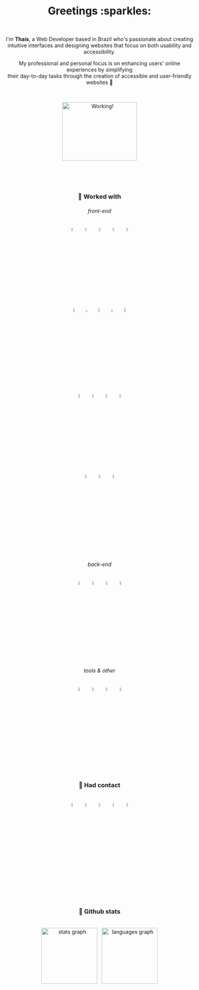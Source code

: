 <div align="center">
<h1>Greetings :sparkles:</h1>
<br>
<p>I'm <strong>Thaís</strong>, a Web Developer based in Brazil who's passionate about creating <br> intuitive interfaces and designing websites that focus on both usability and accessibility.</p>
<p>My professional and personal focus is on enhancing users' online experiences by simplifying <br> their day-to-day tasks through the creation of accessible and user-friendly websites 💜<p>
<br>
<div><img height="157" width="200" src="https://media.tenor.com/KdkhCJ65m0sAAAAi/peach-goma-peach-and-goma.gif" title="Working!" /></div>
<br>

##

<br>
<h3>🦄 Worked with</h3>
<h6>front-end</h6>
<img src="https://cdn.jsdelivr.net/gh/devicons/devicon/icons/html5/html5-original.svg" width="5%" title="HTML5" alt="HTML5" />&nbsp;&nbsp;
<img src="https://cdn.jsdelivr.net/gh/devicons/devicon/icons/css3/css3-original.svg" width="5%" title="CSS3" alt="CSS3" />&nbsp;&nbsp;
<img src="https://cdn.jsdelivr.net/gh/devicons/devicon/icons/javascript/javascript-original.svg" width="5%" title="JavaScript" alt="JavaScript" />&nbsp;&nbsp;
<img src="https://cdn.jsdelivr.net/gh/devicons/devicon/icons/typescript/typescript-original.svg" width="5%" title="TypeScript" alt="TypeScript" />&nbsp;&nbsp;
<img src="https://cdn.jsdelivr.net/gh/devicons/devicon/icons/sass/sass-original.svg" width="5%" title="Sass" alt="Sass" />
<br><br>
<img src="https://cdn.jsdelivr.net/gh/devicons/devicon/icons/react/react-original.svg" width="5%" title="React" alt="React" />&nbsp;&nbsp;
<img src="https://astro.build/assets/press/astro-icon-light-gradient.svg" width="3.8%" title="Astro" alt="Astro" />&nbsp;&nbsp;
<img src="https://cdn.jsdelivr.net/gh/devicons/devicon/icons/vuejs/vuejs-original.svg" width="5%" title="Vue.js" alt="Vue.js" />&nbsp;&nbsp;
<img src="https://pinia.vuejs.org/logo.svg" width="4%" title="Pinia" alt="Pinia" />&nbsp;&nbsp;
<img src="https://histoire.dev/logo.svg" width="5.4%" title="Histoire" alt="Histoire" />
<br><br>
<img src="https://gitlab.com/uploads/-/system/project/avatar/28744088/favicon.ico?width=48" width="5%" title="Quasar" alt="Quasar" />&nbsp;&nbsp;
<img src="https://cdn.jsdelivr.net/gh/devicons/devicon/icons/vuetify/vuetify-original.svg" width="4.9%" title="Vuetify" alt="Vuetify" />&nbsp;&nbsp;
<img src="https://cdn.jsdelivr.net/gh/devicons/devicon/icons/materialui/materialui-original.svg" width="5%" title="Material-UI" alt="Material-UI" />&nbsp;&nbsp;
<img src="https://flowbite.com/docs/images/logo.svg" width="5%" title="Flowbite" alt="Flowbite" />
<br><br>
<img src="https://avatars.githubusercontent.com/u/20658825?s=200&v=4" width="5%" title="Styled-Components" alt="Styled-Components" />&nbsp;&nbsp;
<img src="https://cdn.jsdelivr.net/gh/devicons/devicon/icons/bootstrap/bootstrap-original.svg" width="5%" title="Bootstrap" alt="Bootstrap" />&nbsp;&nbsp;
<img src="https://cdn.jsdelivr.net/gh/devicons/devicon@latest/icons/tailwindcss/tailwindcss-original.svg" width="5%" title="Tailwind CSS" alt="Tailwind CSS" />
<br><br>
<h6>back-end</h6>
<img src="https://cdn.jsdelivr.net/gh/devicons/devicon/icons/php/php-original.svg" width="5%" title="PHP" alt="PHP" />&nbsp;&nbsp;
<img src="https://cdn.jsdelivr.net/gh/devicons/devicon@latest/icons/laravel/laravel-original.svg" width="5%" title="Laravel" alt="Laravel" />&nbsp;&nbsp;
<img src="https://cdn.jsdelivr.net/gh/devicons/devicon/icons/postgresql/postgresql-original.svg" width="5%" title="PostgreSQL" alt="PostgreSQL" />&nbsp;&nbsp;
<img src="https://cdn.jsdelivr.net/gh/devicons/devicon@latest/icons/elasticsearch/elasticsearch-original.svg" width="5%" title="Elasticsearch" alt="Elasticsearch" />
<br><br>
<h6>tools & other</h6>
<img src="https://cdn.jsdelivr.net/gh/devicons/devicon/icons/figma/figma-original.svg" width="5%" title="Figma" alt="Figma" />&nbsp;&nbsp;
<img src="https://upload.wikimedia.org/wikipedia/commons/thumb/b/b5/DBeaver_logo.svg/1200px-DBeaver_logo.svg.png" width="5%" title="DBeaver" alt="DBeaver" />&nbsp;&nbsp;
<img src="https://cdn.jsdelivr.net/gh/devicons/devicon/icons/gitlab/gitlab-original.svg" width="5%" title="GitLab" alt="GitLab" />&nbsp;&nbsp;
<img src="https://cdn.jsdelivr.net/gh/devicons/devicon/icons/git/git-original.svg" width="5%" title="Git" alt="Git" />
<br><br><br>
<h3>🌱 Had contact</h3>
<br>
<img src="https://cdn.jsdelivr.net/gh/devicons/devicon/icons/python/python-original.svg" width="5%" title="Python" alt="Python" />&nbsp;&nbsp;
<img src="https://cdn.jsdelivr.net/gh/devicons/devicon/icons/redux/redux-original.svg" width="5%" title="Redux" alt="Redux" />&nbsp;&nbsp;
<img src="https://cdn.jsdelivr.net/gh/devicons/devicon/icons/jest/jest-plain.svg" width="5%" title="Jest" alt="Jest" />&nbsp;&nbsp;
<img src="https://testing-library.com/img/octopus-128x128.png" width="5%" title="React Testing Library" alt="React Testing Library" />&nbsp;&nbsp;
<img src="https://cdn.jsdelivr.net/gh/devicons/devicon@latest/icons/xd/xd-original.svg" width="5%" title="Adobe XD" alt="Adobe XD" />
<br><br>

##

<br>
<h3>🔮 Github stats</h3>
<br>
<img src="https://github-readme-stats.vercel.app/api?hide_title=true&hide_rank=true&show_icons=true&include_all_commits=true&count_private=true&disable_animations=false&theme=material-palenight&locale=en&hide_border=true&username=Thais95" height="150" alt="stats graph"  />&nbsp;&nbsp;
<img src="https://github-readme-stats.vercel.app/api/top-langs?locale=en&hide_title=false&layout=compact&card_width=320&langs_count=5&theme=material-palenight&hide_border=true&username=Thais95" height="150" alt="languages graph"  />
<br><br>
</div>
